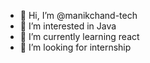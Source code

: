 - 👋 Hi, I’m @manikchand-tech
- 👀 I’m interested in Java
- 🌱 I’m currently learning react
- 💞️ I’m looking for internship


<!---
manikchand-tech/manikchand-tech is a ✨ special ✨ repository because its `README.md` (this file) appears on your GitHub profile.
You can click the Preview link to take a look at your changes.
--->
